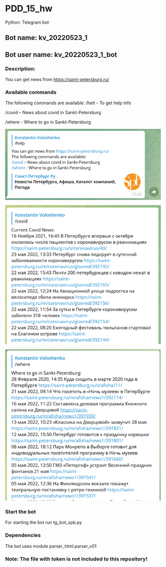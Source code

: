 # PDD_15_hw
Python: Telegram bot

## Bot name: kv_20220523_1
## Bot user name: kv_20220523_1_bot
### Description: 
You can get news from https://saint-petersburg.ru/
### Available commands
The following commands are available:
/helt - To get help info

/covid – News about covid in Sankt-Petersburg

/where - Where to go in Sankt-Petersburg

![img.png](img.png)

![img_1.png](img_1.png)

![img_2.png](img_2.png)
### Start the bot
For starting the bot run tg_bot_spb.py
### Dependencies
The bot uses module parser_html.parser_v01
### Note: The file with token is not included to this repository!

